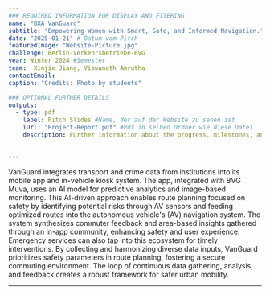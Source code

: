 ```yaml
---
### REQUIRED INFORMATION FOR DISPLAY AND FITERING
name: "BXA VanGuard"
subtitle: "Empowering Women with Smart, Safe, and Informed Navigation."
date: "2025-01-21" # Datum vom Pitch
featuredImage: "Website-Picture.jpg"
challenge: Berlin-Verkehrsbetriebe-BVG
year: Winter 2024 #Semester
team:  Xinjie Jiang, Viswanath Amrutha 
contactEmail:
caption: "Credits: Photo by students"

### OPTIONAL FURTHER DETAILS
outputs:
  - type: pdf
    label: Pitch Slides #Name, der auf der Website zu sehen ist
    iUrl: "Project-Report.pdf" #Pdf in selben Ordner wie diese Datei
    description: Further information about the progress, milestones, and roadblocks.


---
```


VanGuard integrates transport and crime data from institutions into its mobile app and in-vehicle kiosk system. The app, integrated with BVG Muva, uses an AI model for predictive analytics and image-based monitoring. This AI-driven approach enables route planning focused on safety by identifying potential risks through AV sensors and feeding optimized routes into the autonomous vehicle's (AV) navigation system. The system synthesizes commuter feedback and area-based insights gathered through an in-app community, enhancing safety and user experience. Emergency services can also tap into this ecosystem for timely interventions. By collecting and harmonizing diverse data inputs, VanGuard prioritizes safety parameters in route planning, fostering a secure commuting environment. The loop of continuous data gathering, analysis, and feedback creates a robust framework for safer urban mobility.

---
